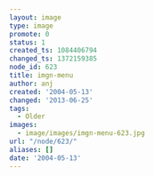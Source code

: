 ```yaml
---
layout: image
type: image
promote: 0
status: 1
created_ts: 1084406794
changed_ts: 1372159385
node_id: 623
title: imgn-menu
author: anj
created: '2004-05-13'
changed: '2013-06-25'
tags:
  - Older
images:
  - image/images/imgn-menu-623.jpg
url: "/node/623/"
aliases: []
date: '2004-05-13'
---
```


